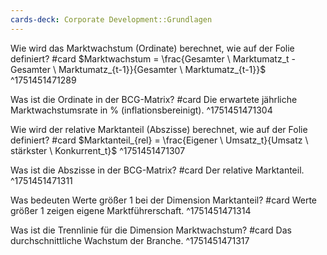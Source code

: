 ```yaml
---
cards-deck: Corporate Development::Grundlagen
---
```


Wie wird das Marktwachstum (Ordinate) berechnet, wie auf der Folie definiert? #card
$Marktwachstum = \frac{Gesamter \ Marktumatz_t - Gesamter \ Marktumatz_{t-1}}{Gesamter \ Marktumatz_{t-1}}$
^1751451471289

Was ist die Ordinate in der BCG-Matrix? #card
Die erwartete jährliche Marktwachstumsrate in % (inflationsbereinigt).
^1751451471304

Wie wird der relative Marktanteil (Abszisse) berechnet, wie auf der Folie definiert? #card
$Marktanteil_{rel} = \frac{Eigener \ Umsatz_t}{Umsatz \ stärkster \ Konkurrent_t}$
^1751451471307

Was ist die Abszisse in der BCG-Matrix? #card
Der relative Marktanteil.
^1751451471311

Was bedeuten Werte größer 1 bei der Dimension Marktanteil? #card
Werte größer 1 zeigen eigene Marktführerschaft.
^1751451471314

Was ist die Trennlinie für die Dimension Marktwachstum? #card
Das durchschnittliche Wachstum der Branche.
^1751451471317
